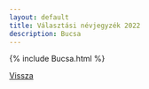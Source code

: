 ```yaml
---
layout: default
title: Választási névjegyzék 2022
description: Bucsa
---
```


{% include Bucsa.html %}

[Vissza](./)
